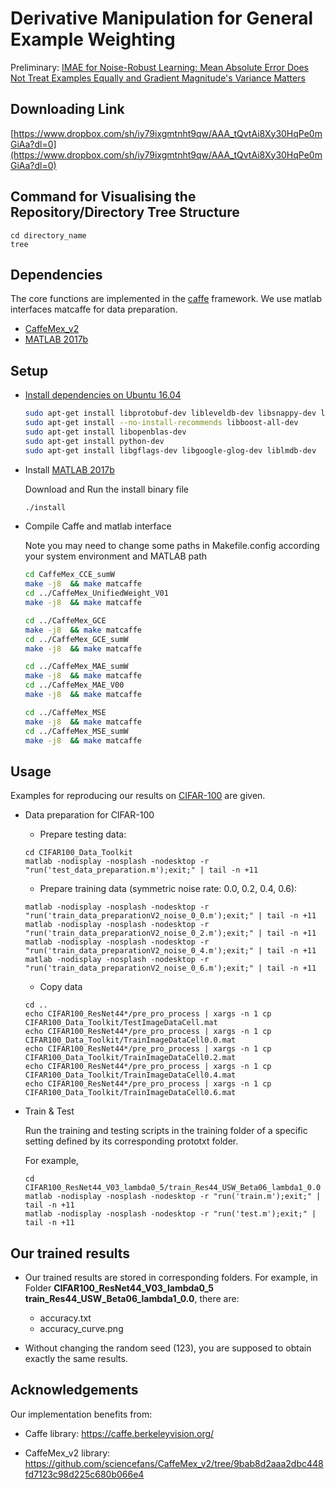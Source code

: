 
# Derivative Manipulation for General Example Weighting
Preliminary: [IMAE for Noise-Robust Learning: Mean Absolute Error Does Not Treat Examples Equally and Gradient Magnitude's Variance Matters](https://arxiv.org/pdf/1903.12141.pdf#arXiv%20Paper.IMAE%20for%20Noise-Robust%20Learning)

## Downloading Link

[https://www.dropbox.com/sh/iy79ixgmtnht9qw/AAA_tQvtAi8Xy30HqPe0mGiAa?dl=0](https://www.dropbox.com/sh/iy79ixgmtnht9qw/AAA_tQvtAi8Xy30HqPe0mGiAa?dl=0)

## Command for Visualising the Repository/Directory Tree Structure

```
cd directory_name
tree
```

## Dependencies
The core functions are implemented in the [caffe](https://github.com/BVLC/caffe) framework. We use matlab interfaces matcaffe for data preparation.  
* [CaffeMex_v2](https://github.com/sciencefans/CaffeMex_v2/tree/9bab8d2aaa2dbc448fd7123c98d225c680b066e4)
* [MATLAB 2017b](https://uk.mathworks.com/products/new_products/release2017b.html)


## Setup


* [Install dependencies on Ubuntu 16.04](http://caffe.berkeleyvision.org/install_apt.html ) 
    ```bash
    sudo apt-get install libprotobuf-dev libleveldb-dev libsnappy-dev libopencv-dev libhdf5-serial-dev protobuf-compiler
    sudo apt-get install --no-install-recommends libboost-all-dev
    sudo apt-get install libopenblas-dev
    sudo apt-get install python-dev
    sudo apt-get install libgflags-dev libgoogle-glog-dev liblmdb-dev
    ```
* Install [MATLAB 2017b](https://uk.mathworks.com/products/new_products/release2017b.html)

    Download and Run the install binary file
    ```bash
    ./install
    ```

* Compile Caffe and matlab interface
    
    Note you may need to change some paths in Makefile.config according your system environment and MATLAB path 

    ```bash
    cd CaffeMex_CCE_sumW
    make -j8  && make matcaffe
    cd ../CaffeMex_UnifiedWeight_V01
    make -j8  && make matcaffe
    
    cd ../CaffeMex_GCE
    make -j8  && make matcaffe
    cd ../CaffeMex_GCE_sumW
    make -j8  && make matcaffe
    
    cd ../CaffeMex_MAE_sumW
    make -j8  && make matcaffe
    cd ../CaffeMex_MAE_V00
    make -j8  && make matcaffe
    
    cd ../CaffeMex_MSE
    make -j8  && make matcaffe
    cd ../CaffeMex_MSE_sumW
    make -j8  && make matcaffe

    ```

## Usage

Examples for reproducing our results on [CIFAR-100](https://www.cs.toronto.edu/~kriz/cifar.html) are given. 

* Data preparation for CIFAR-100
    
    * Prepare testing data: 
    ```
    cd CIFAR100_Data_Toolkit
    matlab -nodisplay -nosplash -nodesktop -r "run('test_data_preparation.m');exit;" | tail -n +11
    ```

    * Prepare training data (symmetric noise rate: 0.0, 0.2, 0.4, 0.6): 
    ```
    matlab -nodisplay -nosplash -nodesktop -r "run('train_data_preparationV2_noise_0_0.m');exit;" | tail -n +11
    matlab -nodisplay -nosplash -nodesktop -r "run('train_data_preparationV2_noise_0_2.m');exit;" | tail -n +11
    matlab -nodisplay -nosplash -nodesktop -r "run('train_data_preparationV2_noise_0_4.m');exit;" | tail -n +11
    matlab -nodisplay -nosplash -nodesktop -r "run('train_data_preparationV2_noise_0_6.m');exit;" | tail -n +11
    ```

    * Copy data 
    ```
    cd .. 
    echo CIFAR100_ResNet44*/pre_pro_process | xargs -n 1 cp CIFAR100_Data_Toolkit/TestImageDataCell.mat
    echo CIFAR100_ResNet44*/pre_pro_process | xargs -n 1 cp CIFAR100_Data_Toolkit/TrainImageDataCell0.0.mat
    echo CIFAR100_ResNet44*/pre_pro_process | xargs -n 1 cp CIFAR100_Data_Toolkit/TrainImageDataCell0.2.mat
    echo CIFAR100_ResNet44*/pre_pro_process | xargs -n 1 cp CIFAR100_Data_Toolkit/TrainImageDataCell0.4.mat
    echo CIFAR100_ResNet44*/pre_pro_process | xargs -n 1 cp CIFAR100_Data_Toolkit/TrainImageDataCell0.6.mat
    ```

* Train & Test
    
    Run the training and testing scripts in the training folder of a specific setting defined by its corresponding prototxt folder. 
    
    For example, 
    ```
    cd CIFAR100_ResNet44_V03_lambda0_5/train_Res44_USW_Beta06_lambda1_0.0
    matlab -nodisplay -nosplash -nodesktop -r "run('train.m');exit;" | tail -n +11
    matlab -nodisplay -nosplash -nodesktop -r "run('test.m');exit;" | tail -n +11
    ```


## Our trained results

* Our trained results are stored in corresponding folders. For example, in Folder **CIFAR100_ResNet44_V03_lambda0_5 train_Res44_USW_Beta06_lambda1_0.0**, there are: 
    * accuracy.txt
    * accuracy_curve.png

* Without changing the random seed (123), you are supposed to obtain exactly the same results. 







## Acknowledgements

Our implementation benefits from:

* Caffe library: https://caffe.berkeleyvision.org/

* CaffeMex_v2 library: https://github.com/sciencefans/CaffeMex_v2/tree/9bab8d2aaa2dbc448fd7123c98d225c680b066e4


